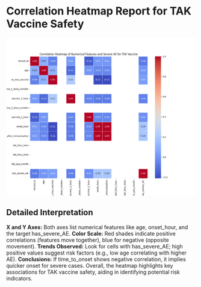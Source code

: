 
# Correlation Heatmap Report for TAK Vaccine Safety

![Correlation Heatmap](../plots/correlation_heatmap.png)

## Detailed Interpretation
**X and Y Axes:** Both axes list numerical features like age, onset_hour, and the target has_severe_AE.
**Color Scale:** Red shades indicate positive correlations (features move together), blue for negative (opposite movement).
**Trends Observed:** Look for cells with has_severe_AE; high positive values suggest risk factors (e.g., low age correlating with higher AE).
**Conclusions:** If time_to_onset shows negative correlation, it implies quicker onset for severe cases. Overall, the heatmap highlights key associations for TAK vaccine safety, aiding in identifying potential risk indicators.

